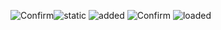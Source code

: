 ![Confirm](https://github.com/user-attachments/assets/dd0638eb-cf09-4b4e-96e5-d0766ffe8d12)![static](https://github.com/user-attachments/assets/a21241af-4377-47a2-b939-f505c2785cc5)
![added](https://github.com/user-attachments/assets/af43dace-d3a3-41f0-82b3-7846ec991cd8)
![Confirm](https://github.com/user-attachments/assets/a639e89b-6156-4a5e-ac7a-9956cf3f297c)
![loaded](https://github.com/user-attachments/assets/aec86700-d31d-4324-9dd0-8d4ea2f21733)

